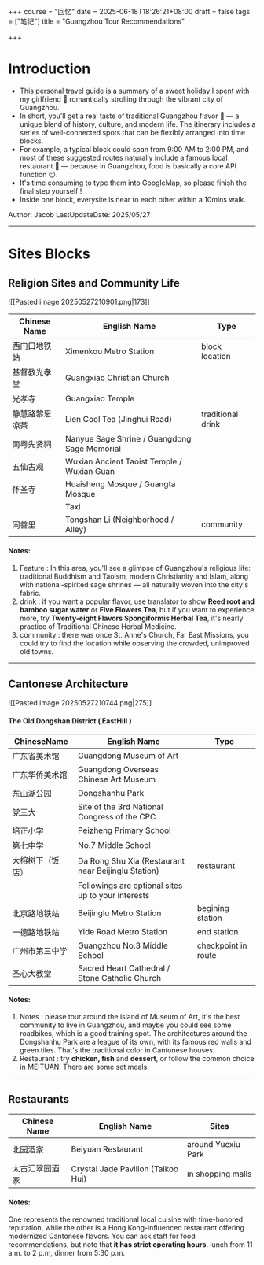 +++
course = "回忆"
date = 2025-06-18T18:26:21+08:00
draft = false
tags = ["笔记"]
title = "Guangzhou Tour Recommendations"

+++

# Introduction
- This personal travel guide is a summary of a sweet holiday I spent with my girlfriend 🌸 romantically strolling through the vibrant city of Guangzhou.
- In short, you’ll get a real taste of traditional Guangzhou flavor 🍜 — a unique blend of history, culture, and modern life. The itinerary includes a series of well-connected spots that can be flexibly arranged into time blocks.
- For example, a typical block could span from 9:00 AM to 2:00 PM, and most of these suggested routes naturally include a famous local restaurant 🍲 — because in Guangzhou, food is basically a core API function 😉.
- It's time consuming to type them into GoogleMap, so please finish the final step yourself !
- Inside one block, everysite is near to each other within a 10mins walk.

Author: Jacob
LastUpdateDate: 2025/05/27

---

# Sites Blocks
## Religion Sites and Community Life
![[Pasted image 20250527210901.png|173]]

| Chinese Name | English Name                                 | Type              |
| ------------ | -------------------------------------------- | ----------------- |
| 西门口地铁站       | Ximenkou Metro Station                       | block location    |
| 基督教光孝堂       | Guangxiao Christian Church                   |                   |
| 光孝寺          | Guangxiao Temple                             |                   |
| 静慧路黎恩凉茶      | Lien Cool Tea (Jinghui Road)                 | traditional drink |
| 南粤先贤祠        | Nanyue Sage Shrine / Guangdong Sage Memorial |                   |
| 五仙古观         | Wuxian Ancient Taoist Temple / Wuxian Guan   |                   |
| 怀圣寺          | Huaisheng Mosque / Guangta Mosque            |                   |
|              | Taxi                                         |                   |
| 同善里          | Tongshan Li (Neighborhood / Alley)           | community         |
#### Notes:
1. Feature : In this area, you'll see a glimpse of Guangzhou's religious life: traditional Buddhism and Taoism, modern Christianity and Islam, along with national-spirited sage shrines — all naturally woven into the city's fabric.
2. drink : if you want a popular flavor, use translator to show **Reed root and bamboo sugar water** or **Five Flowers Tea**, but if you want to experience more, try **Twenty-eight Flavors Spongiformis Herbal Tea**, it's nearly practice of Traditional Chinese Herbal Medicine.
3. community : there was once St. Anne's Church, Far East Missions, you could try to find the location while observing the crowded, unimproved old towns.
---

## Cantonese Architecture
![[Pasted image 20250527210744.png|275]]
#### The Old Dongshan District ( EastHill )

| ChineseName | English Name                                        | Type                |
| ----------- | --------------------------------------------------- | ------------------- |
| 广东省美术馆      | Guangdong Museum of Art                             |                     |
| 广东华侨美术馆     | Guangdong Overseas Chinese Art Museum               |                     |
| 东山湖公园       | Dongshanhu Park                                     |                     |
| 党三大         | Site of the 3rd National Congress of the CPC        |                     |
| 培正小学        | Peizheng Primary School                             |                     |
| 第七中学        | No.7 Middle School                                  |                     |
| 大榕树下（饭店）    | Da Rong Shu Xia (Restaurant near Beijinglu Station) | restaurant          |
|             | Followings are optional sites up to your interests  |                     |
| 北京路地铁站      | Beijinglu Metro Station                             | begining station    |
| 一德路地铁站      | Yide Road Metro Station                             | end station         |
| 广州市第三中学     | Guangzhou No.3 Middle School                        | checkpoint in route |
| 圣心大教堂       | Sacred Heart Cathedral / Stone Catholic Church      |                     |

#### Notes:
1. Notes : please tour around the island of Museum of Art, it's the best community to live in Guangzhou, and maybe you could see some roadbikes, which is a good training spot. The architectures around the Dongshanhu Park are a league of its own, with its famous red walls and green tiles. That's the traditional color in Cantonese houses.
2. Restaurant : try **chicken, fish** and **dessert**, or follow the common choice in MEITUAN. There are some set meals.

---

## Restaurants

| Chinese Name | English Name                       | Sites              |
| ------------ | ---------------------------------- | ------------------ |
| 北园酒家         | Beiyuan Restaurant                 | around Yuexiu Park |
| 太古汇翠园酒家      | Crystal Jade Pavilion (Taikoo Hui) | in shopping malls  |

#### Notes:
One represents the renowned traditional local cuisine with time-honored reputation, while the other is a Hong Kong-influenced restaurant offering modernized Cantonese flavors. You can ask staff for food recommendations, but note that **it has strict operating hours**, lunch from 11 a.m. to 2 p.m, dinner from 5:30 p.m.